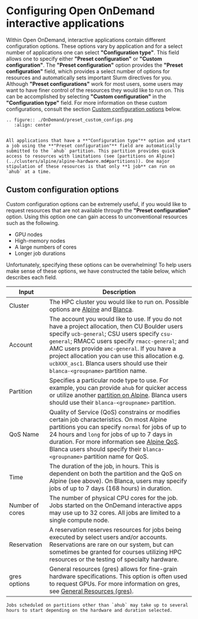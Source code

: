 # Configuring Open OnDemand interactive applications

Within Open OnDemand, interactive applications contain different configuration options. These options vary by application and for a select number of applications one can select **"Configuration type"**. This field allows one to specify either **"Preset configuration"** or **"Custom configuration"**. The **"Preset configuration"** option provides the **"Preset configuration"** field, which provides a select number of options for resources and automatically sets important Slurm directives for you. Although **"Preset configurations"** work for most users, some users may want to have finer control of the resources they would like to run on. This can be accomplished by selecting **"Custom configuration"** in the **"Configuration type"** field. For more information on these custom configurations, consult the section [Custom configuration options](#custom-configuration-options) below. 

```{eval-rst}
.. figure:: ./OnDemand/preset_custom_configs.png
   :align: center
```

```{important}

All applications that have a **"Configuration type"** option and start a job using the **"Preset configuration"** field are automatically submitted to the `ahub` partition. This partition provides quick access to resources with limitations (see [partitions on Alpine](../clusters/alpine/alpine-hardware.md#partitions)). One major stipulation of these resources is that only **1 job** can run on `ahub` at a time. 

```

## Custom configuration options

Custom configuration options can be extremely useful, if you would like to request resources that are not available through the **"Preset configuration"** option. Using this option one can gain access to unconventional resources such as the following. 

* GPU nodes
* High-memory nodes
* A large numbers of cores
* Longer job durations

Unfortunately, specifying these options can be overwhelming! To help users make sense of these options, we have constructed the table below, which describes each field. 

| Input | Description |
| --- | ----------- |
| Cluster | The HPC cluster you would like to run on. Possible options are [Alpine](../clusters/alpine/index.md) and [Blanca](../clusters/blanca/blanca.md).  |
| Account | The account you would like to use. If you do not have a project allocation, then CU Boulder users specify `ucb-general`; CSU users specify `csu-general`; RMACC users specify `rmacc-general`; and AMC users provide `amc-general`. If you have a project allocation you can use this allocation e.g. `ucbXXX_asc1`. Blanca users should use their `blanca-<groupname>` partition name. |
| Partition | Specifies a particular node type to use. For example, you can provide `ahub` for quicker access or utilize another [partition on Alpine](../clusters/alpine/alpine-hardware.md#partitions).  Blanca users should use their `blanca-<groupname>` partition.  |
| QoS Name | Quality of Service (QoS) constrains or modifies certain job characteristics. On most Alpine partitions you can specify `normal` for jobs of up to 24 hours and `long` for jobs of up to 7 days in duration. For more information see [Alpine QoS](../clusters/alpine/alpine-hardware.md#quality-of-service-qos). Blanca users should specify their `blanca-<groupname>` partition name for QoS. |
| Time| The duration of the job, in hours. This is dependent on both the partition and the QoS on Alpine (see above).  On Blanca, users may specify jobs of up to 7 days (168 hours) in duration. |
| Number of cores | The number of physical CPU cores for the job. Jobs started on the OnDemand interactive apps may use up to 32 cores.  All jobs are limited to a single compute node. |
| Reservation | A reservation reserves resources for jobs being executed by select users and/or accounts. Reservations are rare on our system, but can sometimes be granted for courses utilizing HPC resources or the testing of specialty hardware. | 
| gres options | General resources (gres) allows for fine-grain hardware specifications. This option is often used to request GPUs. For more information on gres, see [General Resources (gres)](../clusters/alpine/alpine-hardware.md#general-resources-gres).| 

```{warning}
Jobs scheduled on partitions other than `ahub` may take up to several hours to start depending on the hardware and duration selected.
```

